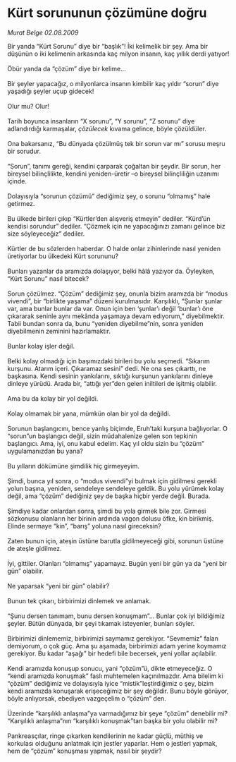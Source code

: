 # Kürt sorununun çözümüne doğru

*Murat Belge 02.08.2009*

<div class="taraf_structure_2col_1zq">
<div class="margen_n">



 <p>Bir yanda “Kürt Sorunu” diye bir “başlık”! İki kelimelik bir şey. Ama bir düşünün o iki kelimenin arkasında kaç milyon insanın, kaç yıllık derdi yatıyor! <br/><br/>Öbür yanda da “çözüm” diye bir kelime... <br/><br/>Bir şeyler yapacağız, o milyonlarca insanın kimbilir kaç yıldır “sorun” diye yaşadığı şeyler uçup gidecek! <br/><br/>Olur mu? Olur! <br/><br/>Tarih boyunca insanların “X sorunu”, “Y sorunu”, “Z sorunu” diye adlandırdığı karmaşalar, <i>çözülecek</i> kıvama gelince, böyle çözüldüler. <br/><br/>Ona bakarsanız, “Bu dünyada çözülmüş tek bir sorun var mı” sorusu meşru bir sorudur. <br/><br/>“Sorun”, tanımı gereği, kendini çarparak çoğaltan bir şeydir. Bir sorun, her bireysel bilinçlilikte, kendini yeniden-üretir –o bireysel bilinçliliğin uzanımı içinde. <br/><br/>Dolayısıyla “sorunun çözümü” dediğimiz şey, o sorunu “olmamış” hale getirmez. <br/><br/>Bu ülkede birileri çıkıp “Kürtler’den alışveriş etmeyin” dediler. “Kürd’ün kendisi sorundur” dediler. “Çözmek için ne yapacağınızı zamanı gelince biz size söyleyeceğiz” dediler. <br/><br/>Kürtler de bu sözlerden haberdar. O halde onlar zihinlerinde nasıl yeniden üretiyorlar bu ülkedeki Kürt sorununu? <br/><br/>Bunları yazanlar da aramızda dolaşıyor, belki hâlâ yazıyor da. Öyleyken, “Kürt Sorunu” nasıl bitecek? <br/><br/>Sorun çözülmez. “Çözüm” dediğimiz şey, onunla bizim aramızda bir “modus vivendi”, bir “birlikte yaşama” düzeni kurulmasıdır. Karşılıklı, “Şunlar şunlar var, ama bunlar bunlar da var. Onun için ben ‘şunlar’ı değil ‘bunlar’ı öne çıkararak seninle aynı mekânda yaşamaya devam ediyorum,” diyebilmektir. Tabii bundan sonra da, bunu “yeniden diyebilme”nin, sonra yeniden diyebilmenin zeminini hazırlamaktır. <br/><br/>Bunlar kolay işler değil. <br/><br/>Belki kolay olmadığı için başımızdaki birileri bu yolu seçmedi. “Sıkarım kurşunu. Atarım içeri. Çıkaramaz sesini” dedi. Ne ona ses çıkarttı, ne başkasına. Kendi sesinin yankılarını, sıktığı kurşunun yankılarını dinleye dinleye yürüdü. Arada bir, “attığı yer”den gelen iniltileri de işitmiş olabilir. <br/><br/>Ama bu da kolay bir yol değildi. <br/><br/>Kolay olmamak bir yana, mümkün olan bir yol da değildi. <br/><br/>Sorunun başlangıcını, bence yanlış biçimde, Eruh’taki kurşuna bağlıyorlar. O “sorun”un başlangıcı değil, sizin müdahalenize gelen son tepkinin başlangıcı. Ama, iyi, onu kabul edelim. Kaç yıl oldu sizin bu “çözüm” uygulamanızdan bu yana? <br/><br/>Bu yılların dökümüne şimdilik hiç girmeyeyim. <br/><br/>Şimdi, bunca yıl sonra, o “modus vivendi”yi bulmak için gidilmesi gerekli yolun başına, yeniden, sendeleye sendeleye geldik. Bu yolu yürümek kolay değil, ama “çözüm” dediğiniz şey de başka hiçbir yerde değil. Burada. <br/><br/>Şimdiye kadar onlardan sonra, şimdi bu yola girmek bile zor. Girmesi sözkonusu olanların her birinin ardında vagon dolusu öfke, kin birikmiş. Elinde sermaye “kin”, “barış” yoluna nasıl gireceksin? <br/><br/>Zaten bunun için, ateşin üstüne barutla gidilmeyeceği gibi, sorunun üstüne de ateşle gidilmez. <br/><br/>İyi, gittiler. Olanları “olmamış” yapamayız. Bugün yeni bir gün ya da “yeni bir gün” olabilir. <br/><br/>Ne yaparsak “yeni bir gün” olabilir? <br/><br/>Bunun tek çıkarı, birbirimizi dinlemek ve anlamak. <br/><br/>“Şunu dersen tanımam, bunu dersen konuşmam”... Bunlar çok iyi bildiğimiz şeyler. Bütün dünyada, bir şeyi tıkamak isteyenler, bunları söyler. <br/><br/>Birbirimizi dinlememiz, birbirimizi saymamız gerekiyor. “Sevmemiz” falan demiyorum, o çok güç. Ama şu aşamada, birbirimizi adam yerine koymamız gerekiyor. Bu kadar “aşağı” bir hedefi bile becersek, yeni yollar açılabilir. <br/><br/>Kendi aramızda konuşup sonucu, yani “çözüm”ü, dikte etmeyeceğiz. O “kendi aramızda konuşmak” faslı muhtemelen kaçınılmazdır. Ama bilelim ki “çözüm” dediğimiz ve dolayısıyla iyice “mistik”leştirdiğimiz o şey, bizim kendi aramızda konuşarak erişeceğimiz bir şey değildir. Bunu böyle görüyor, böyle anlıyorsak, ebediyen vazgeçelim o “çözüm” den. <br/><br/>Üzerinde “karşılıklı anlaşma”ya varmadığımız bir şeye “çözüm” denebilir mi? “Karşılıklı anlaşma”nın “karşılıklı konuşmak”tan başka bir yolu olabilir mi?<br/><br/>Pankreasçılar, ringe çıkarken kendilerinin ne kadar güçlü, müthiş ve korkulası olduğunu anlatmak için jestler yaparlar. Hem o jestleri yapmak, hem de “çözüm” konuşması yapmak, nasıl bir şeydir?</p>
<br/>
<br/>
<br/>



<br/>


<div id="taraf_not">
</div>

</div>


</div>
